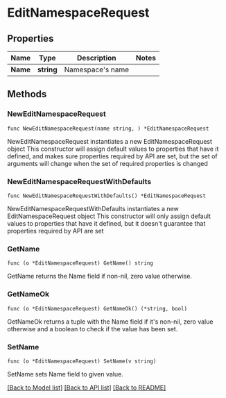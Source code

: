 # EditNamespaceRequest

## Properties

Name | Type | Description | Notes
------------ | ------------- | ------------- | -------------
**Name** | **string** | Namespace&#39;s name | 

## Methods

### NewEditNamespaceRequest

`func NewEditNamespaceRequest(name string, ) *EditNamespaceRequest`

NewEditNamespaceRequest instantiates a new EditNamespaceRequest object
This constructor will assign default values to properties that have it defined,
and makes sure properties required by API are set, but the set of arguments
will change when the set of required properties is changed

### NewEditNamespaceRequestWithDefaults

`func NewEditNamespaceRequestWithDefaults() *EditNamespaceRequest`

NewEditNamespaceRequestWithDefaults instantiates a new EditNamespaceRequest object
This constructor will only assign default values to properties that have it defined,
but it doesn't guarantee that properties required by API are set

### GetName

`func (o *EditNamespaceRequest) GetName() string`

GetName returns the Name field if non-nil, zero value otherwise.

### GetNameOk

`func (o *EditNamespaceRequest) GetNameOk() (*string, bool)`

GetNameOk returns a tuple with the Name field if it's non-nil, zero value otherwise
and a boolean to check if the value has been set.

### SetName

`func (o *EditNamespaceRequest) SetName(v string)`

SetName sets Name field to given value.



[[Back to Model list]](../README.md#documentation-for-models) [[Back to API list]](../README.md#documentation-for-api-endpoints) [[Back to README]](../README.md)


